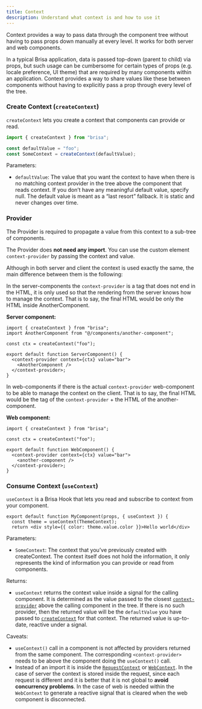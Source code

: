 ```yaml
---
title: Context
description: Understand what context is and how to use it
---
```


Context provides a way to pass data through the component tree without having to pass props down manually at every level. It works for both server and web components.

In a typical Brisa application, data is passed top-down (parent to child) via props, but such usage can be cumbersome for certain types of props (e.g. locale preference, UI theme) that are required by many components within an application. Context provides a way to share values like these between components without having to explicitly pass a prop through every level of the tree.

### Create Context (`createContext`)

`createContext` lets you create a context that components can provide or read.

```ts
import { createContext } from "brisa";

const defaultValue = "foo";
const SomeContext = createContext(defaultValue);
```

Parameters:

- `defaultValue`: The value that you want the context to have when there is no matching context provider in the tree above the component that reads context. If you don’t have any meaningful default value, specify null. The default value is meant as a “last resort” fallback. It is static and never changes over time.

### Provider

The Provider is required to propagate a value from this context to a sub-tree of components.

The Provider does **not need any import**. You can use the custom element `context-provider` by passing the context and value.

Although in both server and client the context is used exactly the same, the main difference between them is the following:

In the server-components the `context-provider` is a tag that does not end in the HTML, it is only used so that the rendering from the server knows how to manage the context. That is to say, the final HTML would be only the HTML inside AnotherComponent.

**Server component:**

```tsx
import { createContext } from "brisa";
import AnotherComponent from "@/components/another-component";

const ctx = createContext("foo");

export default function ServerComponent() {
  <context-provider context={ctx} value="bar">
    <AnotherComponent />
  </context-provider>;
}
```

In web-components if there is the actual `context-provider` web-component to be able to manage the context on the client. That is to say, the final HTML would be the tag of the `context-provider` + the HTML of the another-component.

**Web component:**

```tsx
import { createContext } from "brisa";

const ctx = createContext("foo");

export default function WebComponent() {
  <context-provider context={ctx} value="bar">
    <another-component />
  </context-provider>;
}
```

### Consume Context (`useContext`)

`useContext` is a Brisa Hook that lets you read and subscribe to context from your component.

```tsx
export default function MyComponent(props, { useContext }) {
  const theme = useContext(ThemeContext);
  return <div style={{ color: theme.value.color }}>Hello world</div>
```

Parameters:

- `SomeContext`: The context that you’ve previously created with createContext. The context itself does not hold the information, it only represents the kind of information you can provide or read from components.

Returns:

- `useContext` returns the context value inside a signal for the calling component. It is determined as the value passed to the closest [`context-provider`](#provider) above the calling component in the tree. If there is no such provider, then the returned value will be the `defaultValue` you have passed to [`createContext`](#create-context-createcontext) for that context. The returned value is up-to-date, reactive under a signal.

Caveats:

- `useContext()` call in a component is not affected by providers returned from the same component. The corresponding `<context-provider>` needs to be above the component doing the `useContext()` call.
- Instead of an import it is inside the [`RequestContext`](/docs/building-your-application/data-fetching/request-context) or [`WebContext`](/docs/building-your-application/data-fetching/web-context). In the case of server the context is stored inside the request, since each request is different and it is better that it is not global to **avoid concurrency problems**. In the case of web is needed within the `WebContext` to generate a reactive signal that is cleared when the web component is disconnected.
